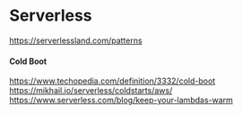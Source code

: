 # Serverless

https://serverlessland.com/patterns


#### Cold Boot
https://www.techopedia.com/definition/3332/cold-boot
<br>
https://mikhail.io/serverless/coldstarts/aws/
<br>
https://www.serverless.com/blog/keep-your-lambdas-warm
